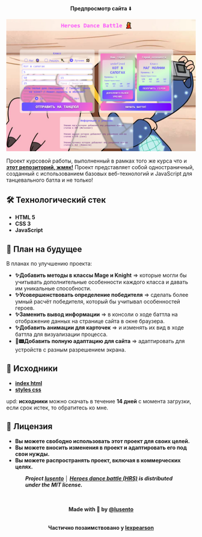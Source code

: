 <p align="center"><strong>Предпросмотр сайта</strong> ⬇️</p>

![Главная страница проекта](./preview-png/main-preview.jpg)

Проект курсовой работы, выполненный в рамках того же курса что и  [**этот репозиторий, жмяк!**](https://github.com/lusento/crossy-i-to4ka)
Проект представляет собой одностраничный, созданный с использованием базовых веб-технологий и JavaScript для танцевального батла и не только! 


## 🛠 Технологический стек 

- **HTML 5**
- **CSS 3**
- **JavaScript**

## 📆 План на будущее

В планах по улучшению проекта:

- **✨Добавить методы в классы Mage и Knight** => которые могли бы учитывать дополнительные особенности каждого класса и давать им уникальные способности.
- **✨Усовершенствовать определение победителя** => сделать более умный расчёт победителя, который бы учитывал особенностей героев.
- **✨Заменить вывод информации** => в консоли о ходе баттла на отображение данных на странице сайта в окне браузера.
- **✨Добавить анимации для карточек** => и изменять их вид в ходе баттла для визуализации процесса.
- **📱📟Добавить полную адаптацию для сайта** => адаптировать для устройств с разным разрешением экрана.


## 📂 Исходники
 
- [**index html**](https://dropmefiles.com/Ri0Ov)  
- [**styles css**](https://dropmefiles.com/LRJup)  
 
   
upd: **исходники** можно скачать в течение **14 дней** с момента загрузки, если срок истек, то обратитесь ко мне.
 
## 📃 Лицензия

- **Вы можете свободно использовать этот проект для своих целей.**
- **Вы можете вносить изменения в проект и адаптировать его под свои нужды.**
- **Вы можете распространять проект, включая в коммерческих целях.**

<h5 align='left' style='margin: 0 auto 48px; max-width: 80%'>
  Project <a target="_blank" href="https://github.com/lusento"><b>lusento</b></a> │ <a target="_blank" href="https://github.com/lusento/Heroes-dance-battle"><b>Heroes dance battle (HRS)</b></a> is distributed under the MIT license.
</h5>

<h4 align="center" style="margin: 32px auto; max-width: 80%">
   Made with 💖 by
  <a target="_blank" href="https://github.com/lusento">
   @lusento</a>
</h4>

<h4 align="center" style="margin: 32px auto; max-width: 70%">
   Частично позаимствовано у <a target="_blank" href="https://github.com/lexpearson">lexpearson</a>
</h4>
